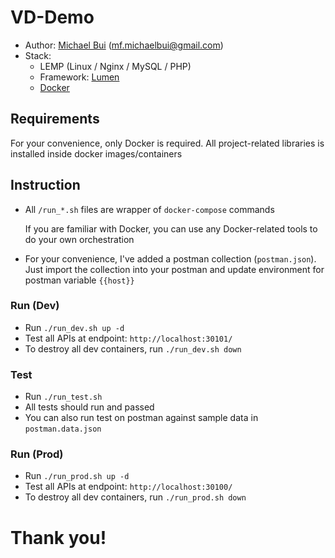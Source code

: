 # VD-Demo

* Author: [Michael Bui](http://about.me/michaelbui) (mf.michaelbui@gmail.com)
* Stack:
    * LEMP (Linux / Nginx / MySQL / PHP)
    * Framework: [Lumen](https://lumen.laravel.com)
    * [Docker](https://www.docker.com/)

## Requirements
For your convenience, only Docker is required.
All project-related libraries is installed inside docker images/containers

## Instruction
* All `/run_*.sh` files are wrapper of `docker-compose` commands

    If you are familiar with Docker, you can use any Docker-related tools to do your own orchestration

* For your convenience, I've added a postman collection (`postman.json`).
    Just import the collection into your postman and update environment for postman variable `{{host}}`

### Run (Dev)
* Run `./run_dev.sh up -d`
* Test all APIs at endpoint: `http://localhost:30101/`
* To destroy all dev containers, run `./run_dev.sh down`

### Test
* Run `./run_test.sh`
* All tests should run and passed
* You can also run test on postman against sample data in `postman.data.json`

### Run (Prod)
* Run `./run_prod.sh up -d`
* Test all APIs at endpoint: `http://localhost:30100/`
* To destroy all dev containers, run `./run_prod.sh down`

# Thank you!
